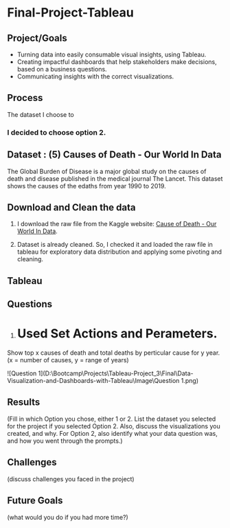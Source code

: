 # Final-Project-Tableau

## Project/Goals
- Turning data into easily consumable visual insights, using Tableau.
- Creating impactful dashboards that help stakeholders make decisions, based on a business questions.
- Communicating insights with the correct visualizations.

## Process
The dataset I choose to 
### I decided to choose option 2.
## Dataset : (5) Causes of Death - Our World In Data
The Global Burden of Disease is a major global study on the causes of death and disease published in the medical journal The Lancet. This dataset shows the causes of the edaths from year 1990 to 2019.

## Download and Clean the data
1. I download the raw file from the Kaggle website: [Cause of Death - Our World In Data](https://www.kaggle.com/datasets/ivanchvez/causes-of-death-our-world-in-data?resource=download).

2. Dataset is already cleaned. So, I checked it and loaded the raw file in tableau for exploratory data distribution and applying some pivoting and cleaning.

## Tableau
## Questions

1. # Used Set Actions and Perameters. 
Show top x causes of death and total deaths by perticular cause for y year. (x = number of causes, y = range of years)

![Question 1](D:\Bootcamp\Projects\Tableau-Project_3\Final\Data-Visualization-and-Dashboards-with-Tableau\Image\Question 1.png)

## Results
(Fill in which Option you chose, either 1 or 2. List the dataset you selected for the project if you selected Option 2. Also, discuss the visualizations you created, and why. For Option 2, also identify what your data question was, and how you went through the prompts.)

## Challenges 
(discuss challenges you faced in the project)

## Future Goals
(what would you do if you had more time?)
